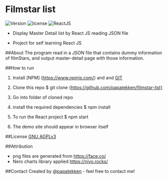 # Filmstar list

![Version](https://img.shields.io/badge/version-0.1-orange)
![license](https://img.shields.io/github/license/papatekken/filmstar-list)
![ReactJS](https://img.shields.io/badge/react-17.0.2-blue)


- Display Master Detail list by React JS reading JSON file

- Project for self learning React JS

##About
The program read in a JSON file that contains dummy information of filmStars, and output master-detail page with those information.


##How to run
1) Install [NPM] (https://www.npmjs.com/) and and [GIT](https://git-scm.com/)

2) Clone this repo
    $ git clone {https://github.com/papatekken/filmstar-list}
    
3) Go into folder of cloned repo

4) install the required dependencies
    $ npm install
    
5) To run the React project
    $ npm start
    
6) The demo site should appear in browser itself

##License
[GNU AGPLv3](https://github.com/papatekken/filmstar-list/blob/master/LICENSE)

##Attribution
- png files are generated from https://face.co/
- Nero charts library applied https://nivo.rocks/

##Contact
Created by [@papatekken](papatekken@gmail.com) - feel free to contact me!



